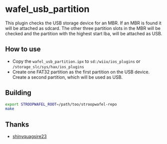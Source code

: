 # wafel_usb_partition

This plugin checks the USB storage device for an MBR. If an MBR is found it will be attached as sdcard. The other three partition slots in the MBR will be checked and the partition with the highest start lba, will be attached as USB.

## How to use

- Copy the `wafel_usb_partition.ipx` to `sd:/wiiu/ios_plugins` or `/storage_slc/sys/hax/ios_plugins`
- Create one FAT32 partition as the first partition on the USB device. Create a second partition, which will be used as USB.

## Building

```bash
export STROOPWAFEL_ROOT=/path/too/stroopwafel-repo
make
```

## Thanks

- [shinyquagsire23](https://github.com/shinyquagsire23)
